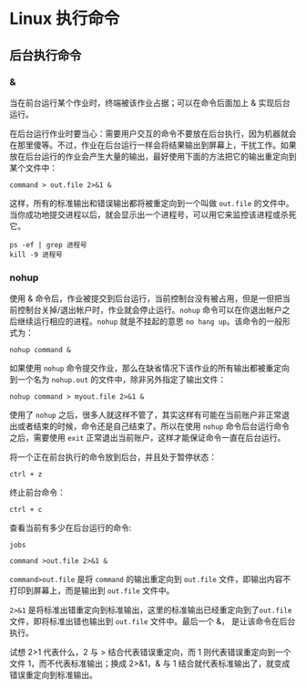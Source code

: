 # Linux 执行命令

## 后台执行命令

### &

当在前台运行某个作业时，终端被该作业占据；可以在命令后面加上 & 实现后台运行。

在后台运行作业时要当心：需要用户交互的命令不要放在后台执行，因为机器就会在那里傻等。不过，作业在后台运行一样会将结果输出到屏幕上，干扰工作。如果放在后台运行的作业会产生大量的输出，最好使用下面的方法把它的输出重定向到某个文件中：

```shell
command > out.file 2>&1 &
```

这样，所有的标准输出和错误输出都将被重定向到一个叫做 `out.file` 的文件中。当你成功地提交进程以后，就会显示出一个进程号，可以用它来监控该进程或杀死它。

```shell
ps -ef | grep 进程号
kill -9 进程号
```

### nohup

使用 & 命令后，作业被提交到后台运行，当前控制台没有被占用，但是一但把当前控制台关掉/退出帐户时，作业就会停止运行。`nohup` 命令可以在你退出帐户之后继续运行相应的进程。`nohup` 就是不挂起的意思 `no hang up`。该命令的一般形式为：

```shell
nohup command &
```

如果使用 `nohup` 命令提交作业，那么在缺省情况下该作业的所有输出都被重定向到一个名为 `nohup.out` 的文件中，除非另外指定了输出文件：

```shell
nohup command > myout.file 2>&1 &
```

使用了 `nohup` 之后，很多人就这样不管了，其实这样有可能在当前账户非正常退出或者结束的时候，命令还是自己结束了。所以在使用 `nohup` 命令后台运行命令之后，需要使用 `exit` 正常退出当前账户，这样才能保证命令一直在后台运行。

将一个正在前台执行的命令放到后台，并且处于暂停状态：

```shell
ctrl + z 
```

终止前台命令：

```shell
ctrl + c 
```

查看当前有多少在后台运行的命令:

```shell
jobs 
```

```shell
command >out.file 2>&1 &
```

`command>out.file` 是将 `command` 的输出重定向到 `out.file` 文件，即输出内容不打印到屏幕上，而是输出到 `out.file` 文件中。

`2>&1` 是将标准出错重定向到标准输出，这里的标准输出已经重定向到了`out.file` 文件，即将标准出错也输出到 `out.file` 文件中。最后一个 &， 是让该命令在后台执行。

试想 2>1 代表什么，2 与 > 结合代表错误重定向，而 1 则代表错误重定向到一个文件 1，而不代表标准输出；换成 2>&1，& 与 1 结合就代表标准输出了，就变成错误重定向到标准输出。
